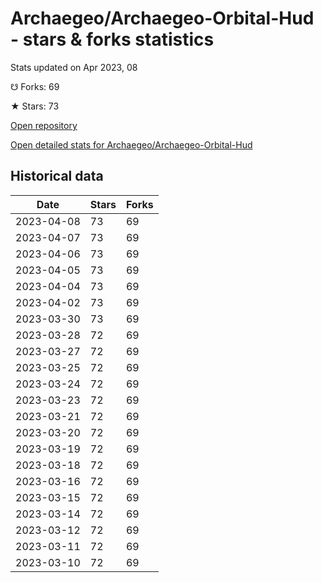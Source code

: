 # Archaegeo/Archaegeo-Orbital-Hud - stars & forks statistics

Stats updated on Apr 2023, 08

☋ Forks: 69

★ Stars: 73

[Open repository](https://github.com/Archaegeo/Archaegeo-Orbital-Hud)

[Open detailed stats for Archaegeo/Archaegeo-Orbital-Hud](https://reviewgithub.com/rep/Archaegeo/Archaegeo-Orbital-Hud)

## Historical data
| Date | Stars | Forks |
|------|-------|-------|
| 2023-04-08 | 73 | 69 | 
| 2023-04-07 | 73 | 69 | 
| 2023-04-06 | 73 | 69 | 
| 2023-04-05 | 73 | 69 | 
| 2023-04-04 | 73 | 69 | 
| 2023-04-02 | 73 | 69 | 
| 2023-03-30 | 73 | 69 | 
| 2023-03-28 | 72 | 69 | 
| 2023-03-27 | 72 | 69 | 
| 2023-03-25 | 72 | 69 | 
| 2023-03-24 | 72 | 69 | 
| 2023-03-23 | 72 | 69 | 
| 2023-03-21 | 72 | 69 | 
| 2023-03-20 | 72 | 69 | 
| 2023-03-19 | 72 | 69 | 
| 2023-03-18 | 72 | 69 | 
| 2023-03-16 | 72 | 69 | 
| 2023-03-15 | 72 | 69 | 
| 2023-03-14 | 72 | 69 | 
| 2023-03-12 | 72 | 69 | 
| 2023-03-11 | 72 | 69 | 
| 2023-03-10 | 72 | 69 | 

